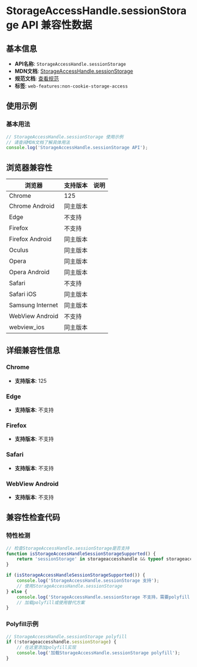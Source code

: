 # StorageAccessHandle.sessionStorage API 兼容性数据

## 基本信息

- **API名称**: `StorageAccessHandle.sessionStorage`
- **MDN文档**: [StorageAccessHandle.sessionStorage](https://developer.mozilla.org/docs/Web/API/StorageAccessHandle/sessionStorage)
- **规范文档**: [查看规范](https://privacycg.github.io/saa-non-cookie-storage/#dom-storageaccesshandle-sessionstorage)
- **标签**: `web-features:non-cookie-storage-access`

## 使用示例

### 基本用法

```javascript
// StorageAccessHandle.sessionStorage 使用示例
// 请查阅MDN文档了解具体用法
console.log('StorageAccessHandle.sessionStorage API');
```

## 浏览器兼容性

| 浏览器 | 支持版本 | 说明 |
|--------|----------|------|
| Chrome | 125 |  |
| Chrome Android | 同主版本 |  |
| Edge | 不支持 |  |
| Firefox | 不支持 |  |
| Firefox Android | 同主版本 |  |
| Oculus | 同主版本 |  |
| Opera | 同主版本 |  |
| Opera Android | 同主版本 |  |
| Safari | 不支持 |  |
| Safari iOS | 同主版本 |  |
| Samsung Internet | 同主版本 |  |
| WebView Android | 不支持 |  |
| webview_ios | 同主版本 |  |

## 详细兼容性信息

### Chrome

- **支持版本**: 125

### Edge

- **支持版本**: 不支持

### Firefox

- **支持版本**: 不支持

### Safari

- **支持版本**: 不支持

### WebView Android

- **支持版本**: 不支持

## 兼容性检查代码

### 特性检测

```javascript
// 检查StorageAccessHandle.sessionStorage是否支持
function isStorageAccessHandleSessionStorageSupported() {
    return 'sessionStorage' in storageaccesshandle && typeof storageaccesshandle.sessionStorage === 'function';
}

if (isStorageAccessHandleSessionStorageSupported()) {
    console.log('StorageAccessHandle.sessionStorage 支持');
    // 使用StorageAccessHandle.sessionStorage
} else {
    console.log('StorageAccessHandle.sessionStorage 不支持，需要polyfill');
    // 加载polyfill或使用替代方案
}
```

### Polyfill示例

```javascript
// StorageAccessHandle.sessionStorage polyfill
if (!storageaccesshandle.sessionStorage) {
    // 在这里添加polyfill实现
    console.log('加载StorageAccessHandle.sessionStorage polyfill');
}
```

